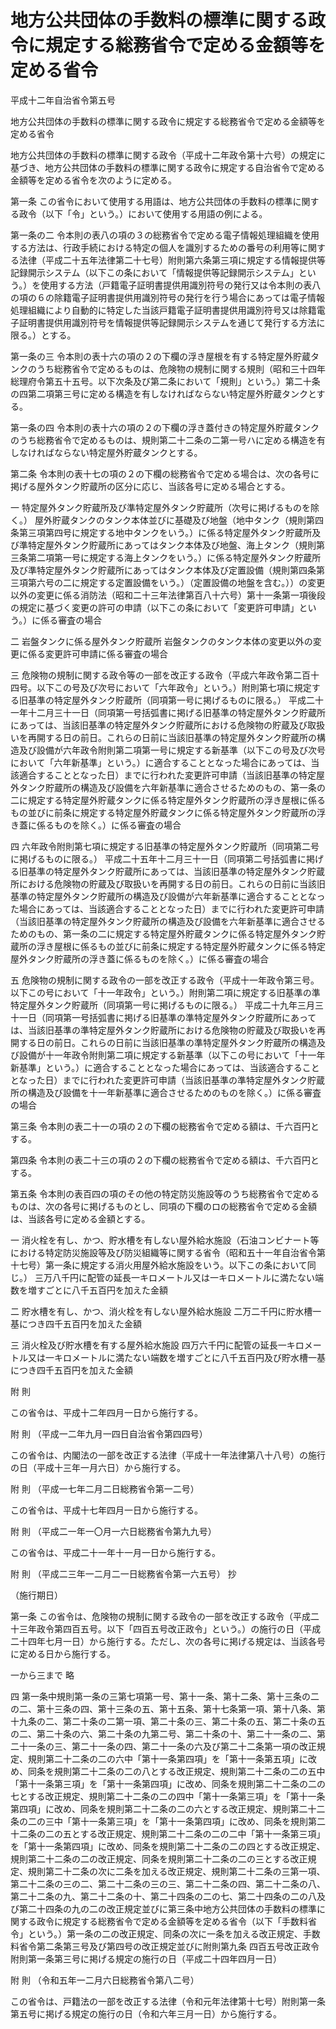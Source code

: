 # 地方公共団体の手数料の標準に関する政令に規定する総務省令で定める金額等を定める省令

平成十二年自治省令第五号

地方公共団体の手数料の標準に関する政令に規定する総務省令で定める金額等を定める省令

地方公共団体の手数料の標準に関する政令（平成十二年政令第十六号）の規定に基づき、地方公共団体の手数料の標準に関する政令に規定する自治省令で定める金額等を定める省令を次のように定める。

第一条 この省令において使用する用語は、地方公共団体の手数料の標準に関する政令（以下「令」という。）において使用する用語の例による。

第一条の二 令本則の表八の項の３の総務省令で定める電子情報処理組織を使用する方法は、行政手続における特定の個人を識別するための番号の利用等に関する法律（平成二十五年法律第二十七号）附則第六条第三項に規定する情報提供等記録開示システム（以下この条において「情報提供等記録開示システム」という。）を使用する方法（戸籍電子証明書提供用識別符号の発行又は令本則の表八の項の６の除籍電子証明書提供用識別符号の発行を行う場合にあっては電子情報処理組織により自動的に特定した当該戸籍電子証明書提供用識別符号又は除籍電子証明書提供用識別符号を情報提供等記録開示システムを通じて発行する方法に限る。）とする。

第一条の三 令本則の表十六の項の２の下欄の浮き屋根を有する特定屋外貯蔵タンクのうち総務省令で定めるものは、危険物の規制に関する規則（昭和三十四年総理府令第五十五号。以下次条及び第二条において「規則」という。）第二十条の四第二項第三号に定める構造を有しなければならない特定屋外貯蔵タンクとする。

第一条の四 令本則の表十六の項の２の下欄の浮き蓋付きの特定屋外貯蔵タンクのうち総務省令で定めるものは、規則第二十二条の二第一号ハに定める構造を有しなければならない特定屋外貯蔵タンクとする。

第二条 令本則の表十七の項の２の下欄の総務省令で定める場合は、次の各号に掲げる屋外タンク貯蔵所の区分に応じ、当該各号に定める場合とする。

一 特定屋外タンク貯蔵所及び準特定屋外タンク貯蔵所（次号に掲げるものを除く。） 屋外貯蔵タンクのタンク本体並びに基礎及び地盤（地中タンク（規則第四条第三項第四号に規定する地中タンクをいう。）に係る特定屋外タンク貯蔵所及び準特定屋外タンク貯蔵所にあってはタンク本体及び地盤、海上タンク（規則第三条第二項第一号に規定する海上タンクをいう。）に係る特定屋外タンク貯蔵所及び準特定屋外タンク貯蔵所にあってはタンク本体及び定置設備（規則第四条第三項第六号の二に規定する定置設備をいう。）（定置設備の地盤を含む。））の変更以外の変更に係る消防法（昭和二十三年法律第百八十六号）第十一条第一項後段の規定に基づく変更の許可の申請（以下この条において「変更許可申請」という。）に係る審査の場合

二 岩盤タンクに係る屋外タンク貯蔵所 岩盤タンクのタンク本体の変更以外の変更に係る変更許可申請に係る審査の場合

三 危険物の規制に関する政令等の一部を改正する政令（平成六年政令第二百十四号。以下この号及び次号において「六年政令」という。）附則第七項に規定する旧基準の特定屋外タンク貯蔵所（同項第一号に掲げるものに限る。） 平成二十一年十二月三十一日（同項第一号括弧書に掲げる旧基準の特定屋外タンク貯蔵所にあっては、当該旧基準の特定屋外タンク貯蔵所における危険物の貯蔵及び取扱いを再開する日の前日。これらの日前に当該旧基準の特定屋外タンク貯蔵所の構造及び設備が六年政令附則第二項第一号に規定する新基準（以下この号及び次号において「六年新基準」という。）に適合することとなった場合にあっては、当該適合することとなった日）までに行われた変更許可申請（当該旧基準の特定屋外タンク貯蔵所の構造及び設備を六年新基準に適合させるためのもの、第一条の二に規定する特定屋外貯蔵タンクに係る特定屋外タンク貯蔵所の浮き屋根に係るもの並びに前条に規定する特定屋外貯蔵タンクに係る特定屋外タンク貯蔵所の浮き蓋に係るものを除く。）に係る審査の場合

四 六年政令附則第七項に規定する旧基準の特定屋外タンク貯蔵所（同項第二号に掲げるものに限る。） 平成二十五年十二月三十一日（同項第二号括弧書に掲げる旧基準の特定屋外タンク貯蔵所にあっては、当該旧基準の特定屋外タンク貯蔵所における危険物の貯蔵及び取扱いを再開する日の前日。これらの日前に当該旧基準の特定屋外タンク貯蔵所の構造及び設備が六年新基準に適合することとなった場合にあっては、当該適合することとなった日）までに行われた変更許可申請（当該旧基準の特定屋外タンク貯蔵所の構造及び設備を六年新基準に適合させるためのもの、第一条の二に規定する特定屋外貯蔵タンクに係る特定屋外タンク貯蔵所の浮き屋根に係るもの並びに前条に規定する特定屋外貯蔵タンクに係る特定屋外タンク貯蔵所の浮き蓋に係るものを除く。）に係る審査の場合

五 危険物の規制に関する政令の一部を改正する政令（平成十一年政令第三号。以下この号において「十一年政令」という。）附則第二項に規定する旧基準の準特定屋外タンク貯蔵所（同項第一号に掲げるものに限る。） 平成二十九年三月三十一日（同項第一号括弧書に掲げる旧基準の準特定屋外タンク貯蔵所にあっては、当該旧基準の準特定屋外タンク貯蔵所における危険物の貯蔵及び取扱いを再開する日の前日。これらの日前に当該旧基準の準特定屋外タンク貯蔵所の構造及び設備が十一年政令附則第二項に規定する新基準（以下この号において「十一年新基準」という。）に適合することとなった場合にあっては、当該適合することとなった日）までに行われた変更許可申請（当該旧基準の準特定屋外タンク貯蔵所の構造及び設備を十一年新基準に適合させるためのものを除く。）に係る審査の場合

第三条 令本則の表二十一の項の２の下欄の総務省令で定める額は、千六百円とする。

第四条 令本則の表二十三の項の２の下欄の総務省令で定める額は、千六百円とする。

第五条 令本則の表百四の項のその他の特定防災施設等のうち総務省令で定めるものは、次の各号に掲げるものとし、同項の下欄のロの総務省令で定める金額は、当該各号に定める金額とする。

一 消火栓を有し、かつ、貯水槽を有しない屋外給水施設（石油コンビナート等における特定防災施設等及び防災組織等に関する省令（昭和五十一年自治省令第十七号）第一条に規定する消火用屋外給水施設をいう。以下この条において同じ。） 三万八千円に配管の延長一キロメートル又は一キロメートルに満たない端数を増すごとに八千五百円を加えた金額

二 貯水槽を有し、かつ、消火栓を有しない屋外給水施設 二万二千円に貯水槽一基につき四千五百円を加えた金額

三 消火栓及び貯水槽を有する屋外給水施設 四万六千円に配管の延長一キロメートル又は一キロメートルに満たない端数を増すごとに八千五百円及び貯水槽一基につき四千五百円を加えた金額

附 則

この省令は、平成十二年四月一日から施行する。

附 則 （平成一二年九月一四日自治省令第四四号）

この省令は、内閣法の一部を改正する法律（平成十一年法律第八十八号）の施行の日（平成十三年一月六日）から施行する。

附 則 （平成一七年二月二日総務省令第一二号）

この省令は、平成十七年四月一日から施行する。

附 則 （平成二一年一〇月一六日総務省令第九九号）

この省令は、平成二十一年十一月一日から施行する。

附 則 （平成二三年一二月二一日総務省令第一六五号） 抄

（施行期日）

第一条 この省令は、危険物の規制に関する政令の一部を改正する政令（平成二十三年政令第四百五号。以下「四百五号改正政令」という。）の施行の日（平成二十四年七月一日）から施行する。ただし、次の各号に掲げる規定は、当該各号に定める日から施行する。

一から三まで 略

四 第一条中規則第一条の三第七項第一号、第十一条、第十二条、第十三条の二の二、第十三条の四、第十三条の五、第十五条、第十七条第一項、第十八条、第十九条の二、第二十条の二第一項、第二十条の三、第二十条の五、第二十条の五の二、第二十条の六、第二十条の九第二号、第二十条の十、第二十一条の二、第二十一条の三、第二十一条の四、第二十一条の六及び第二十二条第一項の改正規定、規則第二十二条の二の六中「第十一条第四項」を「第十一条第五項」に改め、同条を規則第二十二条の二の八とする改正規定、規則第二十二条の二の五中「第十一条第三項」を「第十一条第四項」に改め、同条を規則第二十二条の二の七とする改正規定、規則第二十二条の二の四中「第十一条第三項」を「第十一条第四項」に改め、同条を規則第二十二条の二の六とする改正規定、規則第二十二条の二の三中「第十一条第三項」を「第十一条第四項」に改め、同条を規則第二十二条の二の五とする改正規定、規則第二十二条の二の二中「第十一条第三項」を「第十一条第四項」に改め、同条を規則第二十二条の二の四とする改正規定、規則第二十二条の二の改正規定、同条を規則第二十二条の二の三とする改正規定、規則第二十二条の次に二条を加える改正規定、規則第二十二条の三第一項、第二十二条の三の二、第二十二条の三の三、第二十二条の四、第二十二条の八、第二十二条の九、第二十二条の十、第二十四条の二の七、第二十四条の二の八及び第二十四条の九の二の改正規定並びに第三条中地方公共団体の手数料の標準に関する政令に規定する総務省令で定める金額等を定める省令（以下「手数料省令」という。）第一条の二の改正規定、同条の次に一条を加える改正規定、手数料省令第二条第三号及び第四号の改正規定並びに附則第九条 四百五号改正政令附則第一条第三号に掲げる規定の施行の日（平成二十四年四月一日）

附 則 （令和五年一二月六日総務省令第八二号）

この省令は、戸籍法の一部を改正する法律（令和元年法律第十七号）附則第一条第五号に掲げる規定の施行の日（令和六年三月一日）から施行する。
